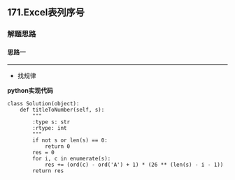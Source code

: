 ## 171.Excel表列序号
### 解题思路
#### 思路一
****
- 找规律

**python实现代码**
```
class Solution(object):
    def titleToNumber(self, s):
        """
        :type s: str
        :rtype: int
        """
        if not s or len(s) == 0:
            return 0
        res = 0
        for i, c in enumerate(s):
            res += (ord(c) - ord('A') + 1) * (26 ** (len(s) - i - 1))
        return res

```

